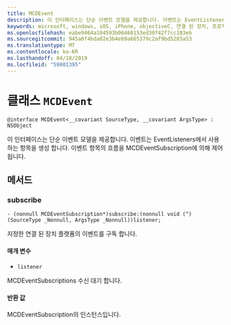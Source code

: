 ```yaml
---
title: MCDEvent
description: 이 인터페이스는 단순 이벤트 모델을 제공합니다. 이벤트는 EventListeners에서 사용 하는 항목을 생성 합니다.
keywords: microsoft, windows, iOS, iPhone, objectiveC, 연결 된 장치, 프로젝트 로마
ms.openlocfilehash: eabe9464a104593b06460153ed30f42f7cc103eb
ms.sourcegitcommit: 945a0f4bda02e3b4eb9a665379c2af9bd5285a53
ms.translationtype: MT
ms.contentlocale: ko-KR
ms.lasthandoff: 04/18/2019
ms.locfileid: "59801395"
---
```

# <a name="class-mcdevent"></a>클래스 `MCDEvent` 

```
@interface MCDEvent<__covariant SourceType, __covariant ArgsType> : NSObject
```  
 
 이 인터페이스는 단순 이벤트 모델을 제공합니다. 이벤트는 EventListeners에서 사용 하는 항목을 생성 합니다.
이벤트 항목의 흐름을 MCDEventSubscription에 의해 제어 됩니다.

## <a name="methods"></a>메서드

### <a name="subscribe"></a>subscribe
`- (nonnull MCDEventSubscription*)subscribe:(nonnull void (^)(SourceType _Nonnull, ArgsType _Nonnull))listener;`

지정한 연결 된 장치 플랫폼의 이벤트를 구독 합니다.

#### <a name="parameters"></a>매개 변수 
* `listener` 

MCDEventSubscriptions 수신 대기 합니다.

#### <a name="returns"></a>반환 값
MCDEventSubscription의 인스턴스입니다.